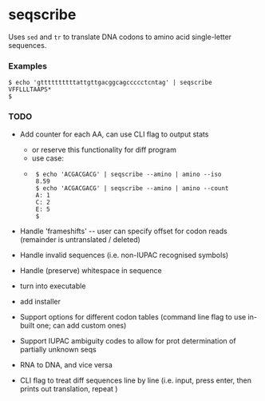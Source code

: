 # seqscribe


Uses `sed` and `tr` to translate DNA codons to amino acid single-letter sequences. 


### Examples 

```
$ echo 'gttttttttttattgttgacggcagccccctcntag' | seqscribe 
VFFLLLTAAPS*
$

```

### TODO

- Add counter for each AA, can use CLI flag to output stats
    - or reserve this functionality for diff program 
    - use case: 
    - ```
       $ echo 'ACGACGACG' | seqscribe --amino | amino --iso 
       8.59
       $ echo 'ACGACGACG' | seqscribe --amino | amino --count
       A: 1
       C: 2
       E: 5
       $
       ```
                  
    
- Handle 'frameshifts' -- user can specify offset for codon reads (remainder is untranslated / deleted) 
- Handle invalid sequences (i.e. non-IUPAC recognised symbols) 
- Handle (preserve) whitespace in sequence 
- turn into executable
- add installer
- Support options for different codon tables (command line flag to use in-built one; can add custom ones) 
- Support IUPAC ambiguity codes to allow for prot determination of partially unknown seqs 
- RNA to DNA, and vice versa 
- CLI flag to treat diff sequences line by line (i.e. input, press enter, then prints out translation, repeat ) 

